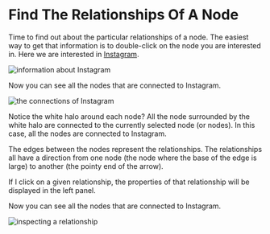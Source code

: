 # Find The Relationships Of A Node

Time to find out about the particular relationships of a node. The easiest way to get that information is to double-click on the node you are interested in. Here we are interested in [Instagram](http://instagram.com/).

![information about Instagram](https://dl.dropboxusercontent.com/s/rssevmlj3tn4x0j/4.png?dl=0)

Now you can see all the nodes that are connected to Instagram.

![the connections of Instagram](https://dl.dropboxusercontent.com/s/ylboo8rhbi70072/6.png?dl=0)

Notice the white halo around each node? All the node surrounded by the white halo are connected to the currently selected node (or nodes). In this case, all the nodes are connected to Instagram.

The edges between the nodes represent the relationships. The relationships all have a direction from one node (the node where the base of the edge is large) to another (the pointy end of the arrow).

If I click on a given relationship, the properties of that relationship will be displayed in the left panel.

Now you can see all the nodes that are connected to Instagram.

![inspecting a relationship](https://dl.dropboxusercontent.com/s/3vc725w4ps0o2jl/7.png?dl=0)
